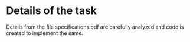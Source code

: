 # Details of the task

Details from the file specifications.pdf are carefully analyzed and code is created to implement the same.
